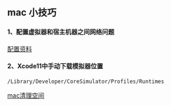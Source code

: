 ## mac 小技巧

#### 1、配置虚拟器和宿主机器之间网络问题

[配置资料](https://blog.csdn.net/weixin_43749051/article/details/105319967)

#### 2、Xcode11中手动下载模拟器位置

```shell
/Library/Developer/CoreSimulator/Profiles/Runtimes
```

[mac清理空间](https://juejin.cn/post/6847902220092964871)

